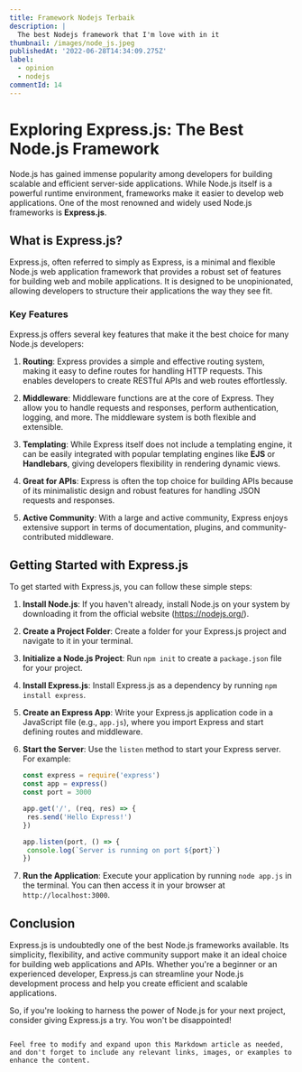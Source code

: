 ```yaml
---
title: Framework Nodejs Terbaik
description: |
  The best Nodejs framework that I'm love with in it
thumbnail: /images/node_js.jpeg
publishedAt: '2022-06-28T14:34:09.275Z'
label:
  - opinion
  - nodejs
commentId: 14
---
```


# Exploring Express.js: The Best Node.js Framework

Node.js has gained immense popularity among developers for building scalable and efficient server-side applications. While Node.js itself is a powerful runtime environment, frameworks make it easier to develop web applications. One of the most renowned and widely used Node.js frameworks is **Express.js**.

## What is Express.js?

Express.js, often referred to simply as Express, is a minimal and flexible Node.js web application framework that provides a robust set of features for building web and mobile applications. It is designed to be unopinionated, allowing developers to structure their applications the way they see fit.

### Key Features

Express.js offers several key features that make it the best choice for many Node.js developers:

1. **Routing**: Express provides a simple and effective routing system, making it easy to define routes for handling HTTP requests. This enables developers to create RESTful APIs and web routes effortlessly.

2. **Middleware**: Middleware functions are at the core of Express. They allow you to handle requests and responses, perform authentication, logging, and more. The middleware system is both flexible and extensible.

3. **Templating**: While Express itself does not include a templating engine, it can be easily integrated with popular templating engines like **EJS** or **Handlebars**, giving developers flexibility in rendering dynamic views.

4. **Great for APIs**: Express is often the top choice for building APIs because of its minimalistic design and robust features for handling JSON requests and responses.

5. **Active Community**: With a large and active community, Express enjoys extensive support in terms of documentation, plugins, and community-contributed middleware.

## Getting Started with Express.js

To get started with Express.js, you can follow these simple steps:

1. **Install Node.js**: If you haven't already, install Node.js on your system by downloading it from the official website (https://nodejs.org/).

2. **Create a Project Folder**: Create a folder for your Express.js project and navigate to it in your terminal.

3. **Initialize a Node.js Project**: Run `npm init` to create a `package.json` file for your project.

4. **Install Express.js**: Install Express.js as a dependency by running `npm install express`.

5. **Create an Express App**: Write your Express.js application code in a JavaScript file (e.g., `app.js`), where you import Express and start defining routes and middleware.

6. **Start the Server**: Use the `listen` method to start your Express server. For example:

   ```javascript
   const express = require('express')
   const app = express()
   const port = 3000

   app.get('/', (req, res) => {
   	res.send('Hello Express!')
   })

   app.listen(port, () => {
   	console.log(`Server is running on port ${port}`)
   })
   ```

7. **Run the Application**: Execute your application by running `node app.js` in the terminal. You can then access it in your browser at `http://localhost:3000`.

## Conclusion

Express.js is undoubtedly one of the best Node.js frameworks available. Its simplicity, flexibility, and active community support make it an ideal choice for building web applications and APIs. Whether you're a beginner or an experienced developer, Express.js can streamline your Node.js development process and help you create efficient and scalable applications.

So, if you're looking to harness the power of Node.js for your next project, consider giving Express.js a try. You won't be disappointed!

```

Feel free to modify and expand upon this Markdown article as needed, and don't forget to include any relevant links, images, or examples to enhance the content.
```

```

```

